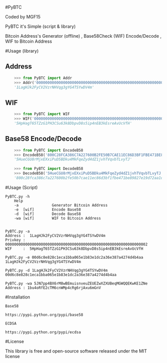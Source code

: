 #PyBTC

Coded by MGF15

PyBTC it's Simple (script & library) 

Bitcoin Address's Generator (offline) , Base58Check (WIF) Encode/Decode , WIF to Bitcoin Address


#Usage (library)


Address 
-------
```Python
	>>> from PyBTC import Addr
	>>> Addr('0000000000000000000000000000000000000000000000000000000000000002')
	'1LagHJk2FyCV2VzrNHVqg3gYG4TSYwDV4m'
```
WIF 
------
```Python
	>>> from PyBTC import WIF
	>>> WIF('0000000000000000000000000000000000000000000000000000000000000002')
	'5HpHagT65TZzG1PH3CSu63k8DbpvD8s5ip4nEB3kEsreAvUcVfH'
```
Base58 Encode/Decode
------
```Python
	>>> from PyBTC import EncodeB58
	>>> EncodeB58('800C28FCA386C7A227600B2FE50B7CAE11EC86D3BF1FBE471BE89827E19D72AA1D507A5B8D')
	'5HueCGU8rMjxEXxiPuD5BDku4MkFqeZyd4dZ1jvhTVqvbTLvyTJ'
	
	>>> from PyBTC import DecodeB58
	>>> DecodeB58('5HueCGU8rMjxEXxiPuD5BDku4MkFqeZyd4dZ1jvhTVqvbTLvyTJ')
	'800c28fca386c7a227600b2fe50b7cae11ec86d3bf1fbe471be89827e19d72aa1d507a5b8d'
```	
#Usage (Script)

	
	PyBTC.py -h
		Help 
		-a               Generator Bitcoin Address
		-e  [wif]        Encode Base58
		-d  [wif]        Decode Base58
		-wa [wif]        WIF to Bitcoin Address


	PyBTC.py -a 
	Address :  1LagHJk2FyCV2VzrNHVqg3gYG4TSYwDV4m
	Privkey :  0000000000000000000000000000000000000000000000000000000000000002
	WIF     :  5HpHagT65TZzG1PH3CSu63k8DbpvD8s5ip4nEB3kEsreAvUcVfH
	
	PyBTC.py -e 00d6c8e828c1eca1bba065e1b83e1dc2a36e387a4274d4b4aa
	1LagHJk2FyCV2VzrNHVqg3gYG4TSYwDV4m
	
	PyBTC.py -d 1LagHJk2FyCV2VzrNHVqg3gYG4TSYwDV4m 
	00d6c8e828c1eca1bba065e1b83e1dc2a36e387a4274d4b4aa

	PyBTC.py -wa 5JN7pp4BX6rM8wBEmuisnveuZEUEZwXZXUBeqMGWQQEKwKE1ZNe 
	Address : 1bu4oRfE2cTM6cnWMp4cRg6rjAxu6mGnV
	
#Installation

	Base58
	
	https://pypi.python.org/pypi/base58
	
	ECDSA
	
	https://pypi.python.org/pypi/ecdsa
	
#License


This library is free and open-source software released under the MIT license
	
